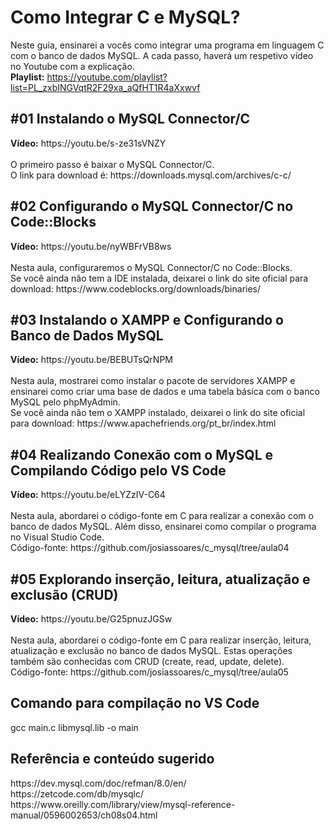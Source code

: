# Como Integrar C e MySQL?
Neste guia, ensinarei a vocês como integrar uma programa em linguagem C com o banco de dados MySQL. A cada passo, haverá um respetivo vídeo no Youtube com a explicação.</br> 
<b>Playlist:</b> https://youtube.com/playlist?list=PL_zxbINGVqtR2F29xa_aQfHT1R4aXxwvf</br>

<h2>#01 Instalando o MySQL Connector/C</h2>
<b>Vídeo:</b> https://youtu.be/s-ze31sVNZY</br></br> 
O primeiro passo é baixar o MySQL Connector/C.</br> 
O link para download é: https://downloads.mysql.com/archives/c-c/

<h2>#02 Configurando o MySQL Connector/C no Code::Blocks</h2>
<b>Vídeo:</b> https://youtu.be/nyWBFrVB8ws</br></br> 
Nesta aula, configuraremos  o MySQL Connector/C no Code::Blocks.</br> 
Se você ainda não tem a IDE instalada, deixarei o link do site oficial para download: https://www.codeblocks.org/downloads/binaries/

<h2>#03 Instalando o XAMPP e Configurando o Banco de Dados MySQL</h2>
<b>Vídeo:</b> https://youtu.be/BEBUTsQrNPM</br></br> 
Nesta aula, mostrarei como instalar o pacote de servidores XAMPP e ensinarei como criar uma base de dados e uma tabela básica com o banco  MySQL pelo phpMyAdmin.</br> 
Se você ainda não tem o XAMPP instalado, deixarei o link do site oficial para download: https://www.apachefriends.org/pt_br/index.html

<h2>#04 Realizando Conexão com o MySQL e Compilando Código pelo VS Code</h2>
<b>Vídeo:</b> https://youtu.be/eLYZzIV-C64</br></br> 
Nesta aula, abordarei o código-fonte em C para realizar a conexão com o banco de dados MySQL. Além disso, ensinarei como compilar o programa no Visual Studio Code.</br> 
Código-fonte: https://github.com/josiassoares/c_mysql/tree/aula04

<h2>#05 Explorando inserção, leitura, atualização e exclusão (CRUD)</h2>
<b>Vídeo:</b> https://youtu.be/G25pnuzJGSw</br></br> 
Nesta aula, abordarei o código-fonte em C para realizar inserção, leitura, atualização e exclusão no banco de dados MySQL. Estas operações também são conhecidas com CRUD (create, read, update, delete).
</br> 
Código-fonte: https://github.com/josiassoares/c_mysql/tree/aula05

<h2>Comando para compilação no VS Code</h2>
gcc main.c libmysql.lib -o main

<h2>Referência e conteúdo sugerido</h2>
https://dev.mysql.com/doc/refman/8.0/en/</br> 
https://zetcode.com/db/mysqlc/</br> 
https://www.oreilly.com/library/view/mysql-reference-manual/0596002653/ch08s04.html
